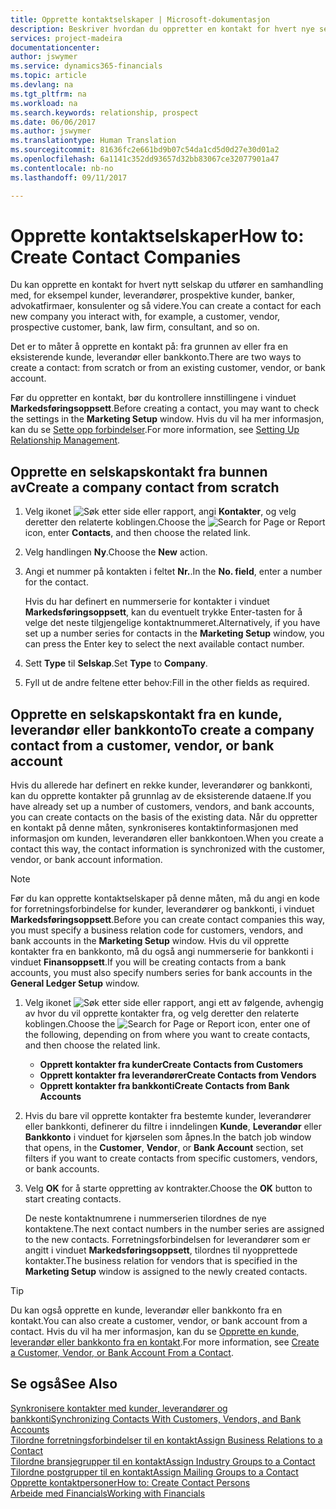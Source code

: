 ```yaml
---
title: Opprette kontaktselskaper | Microsoft-dokumentasjon
description: Beskriver hvordan du oppretter en kontakt for hvert nye selskap eller potensielle selskap du samhandler med eller har et forhold til.
services: project-madeira
documentationcenter: 
author: jswymer
ms.service: dynamics365-financials
ms.topic: article
ms.devlang: na
ms.tgt_pltfrm: na
ms.workload: na
ms.search.keywords: relationship, prospect
ms.date: 06/06/2017
ms.author: jswymer
ms.translationtype: Human Translation
ms.sourcegitcommit: 81636fc2e661bd9b07c54da1cd5d0d27e30d01a2
ms.openlocfilehash: 6a1141c352dd93657d32bb83067ce32077901a47
ms.contentlocale: nb-no
ms.lasthandoff: 09/11/2017

---
```

# <a name="how-to-create-contact-companies"></a><span data-ttu-id="4a014-103">Opprette kontaktselskaper</span><span class="sxs-lookup"><span data-stu-id="4a014-103">How to: Create Contact Companies</span></span>
<span data-ttu-id="4a014-104">Du kan opprette en kontakt for hvert nytt selskap du utfører en samhandling med, for eksempel kunder, leverandører, prospektive kunder, banker, advokatfirmaer, konsulenter og så videre.</span><span class="sxs-lookup"><span data-stu-id="4a014-104">You can create a contact for each new company you interact with, for example, a customer, vendor, prospective customer, bank, law firm, consultant, and so on.</span></span>

<span data-ttu-id="4a014-105">Det er to måter å opprette en kontakt på: fra grunnen av eller fra en eksisterende kunde, leverandør eller bankkonto.</span><span class="sxs-lookup"><span data-stu-id="4a014-105">There are two ways to create a contact: from scratch or from an existing customer, vendor, or bank account.</span></span>

<span data-ttu-id="4a014-106">Før du oppretter en kontakt, bør du kontrollere innstillingene i vinduet **Markedsføringsoppsett**.</span><span class="sxs-lookup"><span data-stu-id="4a014-106">Before creating a contact, you may want to check the settings in the **Marketing Setup** window.</span></span> <span data-ttu-id="4a014-107">Hvis du vil ha mer informasjon, kan du se [Sette opp forbindelser](marketing-setup-marketing.md).</span><span class="sxs-lookup"><span data-stu-id="4a014-107">For more information, see [Setting Up Relationship Management](marketing-setup-marketing.md).</span></span>

## <a name="create-a-company-contact-from-scratch"></a><span data-ttu-id="4a014-108">Opprette en selskapskontakt fra bunnen av</span><span class="sxs-lookup"><span data-stu-id="4a014-108">Create a company contact from scratch</span></span>
1. <span data-ttu-id="4a014-109">Velg ikonet ![Søk etter side eller rapport](media/ui-search/search_small.png "Ikonet Søk etter side eller rapport"), angi **Kontakter**, og velg deretter den relaterte koblingen.</span><span class="sxs-lookup"><span data-stu-id="4a014-109">Choose the ![Search for Page or Report](media/ui-search/search_small.png "Search for Page or Report icon") icon, enter **Contacts**, and then choose the related link.</span></span>
2. <span data-ttu-id="4a014-110">Velg handlingen **Ny**.</span><span class="sxs-lookup"><span data-stu-id="4a014-110">Choose the **New** action.</span></span>
3. <span data-ttu-id="4a014-111">Angi et nummer på kontakten i feltet **Nr.**.</span><span class="sxs-lookup"><span data-stu-id="4a014-111">In the **No. field**, enter a number for the contact.</span></span>

    <span data-ttu-id="4a014-112">Hvis du har definert en nummerserie for kontakter i vinduet **Markedsføringsoppsett**, kan du eventuelt trykke Enter-tasten for å velge det neste tilgjengelige kontaktnummeret.</span><span class="sxs-lookup"><span data-stu-id="4a014-112">Alternatively, if you have set up a number series for contacts in the **Marketing Setup** window, you can press the Enter key to select the next available contact number.</span></span>  
4. <span data-ttu-id="4a014-113">Sett **Type** til **Selskap**.</span><span class="sxs-lookup"><span data-stu-id="4a014-113">Set **Type** to **Company**.</span></span>
5. <span data-ttu-id="4a014-114">Fyll ut de andre feltene etter behov:</span><span class="sxs-lookup"><span data-stu-id="4a014-114">Fill in the other fields as required.</span></span>

## <a name="to-create-a-company-contact-from-a-customer-vendor-or-bank-account"></a><span data-ttu-id="4a014-115">Opprette en selskapskontakt fra en kunde, leverandør eller bankkonto</span><span class="sxs-lookup"><span data-stu-id="4a014-115">To create a company contact from a customer, vendor, or bank account</span></span>
<span data-ttu-id="4a014-116">Hvis du allerede har definert en rekke kunder, leverandører og bankkonti, kan du opprette kontakter på grunnlag av de eksisterende dataene.</span><span class="sxs-lookup"><span data-stu-id="4a014-116">If you have already set up a number of customers, vendors, and bank accounts, you can create contacts on the basis of the existing data.</span></span> <span data-ttu-id="4a014-117">Når du oppretter en kontakt på denne måten, synkroniseres kontaktinformasjonen med informasjon om kunden, leverandøren eller bankkontoen.</span><span class="sxs-lookup"><span data-stu-id="4a014-117">When you create a contact this way, the contact information is synchronized with the customer, vendor, or bank account information.</span></span>

> [!NOTE]  
>   <span data-ttu-id="4a014-118">Før du kan opprette kontaktselskaper på denne måten, må du angi en kode for forretningsforbindelse for kunder, leverandører og bankkonti, i vinduet **Markedsføringsoppsett**.</span><span class="sxs-lookup"><span data-stu-id="4a014-118">Before you can create contact companies this way, you must specify a business relation code for customers, vendors, and bank accounts in the **Marketing Setup** window.</span></span> <span data-ttu-id="4a014-119">Hvis du vil opprette kontakter fra en bankkonto, må du også angi nummerserie for bankkonti i vinduet **Finansoppsett**.</span><span class="sxs-lookup"><span data-stu-id="4a014-119">If you will be creating contacts from a bank accounts, you must also specify numbers series for bank accounts in the **General Ledger Setup** window.</span></span>

1. <span data-ttu-id="4a014-120">Velg ikonet ![Søk etter side eller rapport](media/ui-search/search_small.png "Ikonet Søk etter side eller rapport"), angi ett av følgende, avhengig av hvor du vil opprette kontakter fra, og velg deretter den relaterte koblingen.</span><span class="sxs-lookup"><span data-stu-id="4a014-120">Choose the ![Search for Page or Report](media/ui-search/search_small.png "Search for Page or Report icon") icon, enter one of the following, depending on from where you want to create contacts, and then choose the related link.</span></span>
   * <span data-ttu-id="4a014-121">**Opprett kontakter fra kunder**</span><span class="sxs-lookup"><span data-stu-id="4a014-121">**Create Contacts from Customers**</span></span>
   * <span data-ttu-id="4a014-122">**Opprett kontakter fra leverandører**</span><span class="sxs-lookup"><span data-stu-id="4a014-122">**Create Contacts from Vendors**</span></span>
   * <span data-ttu-id="4a014-123">**Opprett kontakter fra bankkonti**</span><span class="sxs-lookup"><span data-stu-id="4a014-123">**Create Contacts from Bank Accounts**</span></span>
2. <span data-ttu-id="4a014-124">Hvis du bare vil opprette kontakter fra bestemte kunder, leverandører eller bankkonti, definerer du filtre i inndelingen **Kunde**, **Leverandør** eller **Bankkonto** i vinduet for kjørselen som åpnes.</span><span class="sxs-lookup"><span data-stu-id="4a014-124">In the batch job window that opens, in the **Customer**, **Vendor**, or **Bank Account** section, set filters if you want to create contacts from specific customers, vendors, or bank accounts.</span></span>
3. <span data-ttu-id="4a014-125">Velg **OK** for å starte oppretting av kontrakter.</span><span class="sxs-lookup"><span data-stu-id="4a014-125">Choose the **OK** button to start creating contacts.</span></span>

    <span data-ttu-id="4a014-126">De neste kontaktnumrene i nummerserien tilordnes de nye kontaktene.</span><span class="sxs-lookup"><span data-stu-id="4a014-126">The next contact numbers in the number series are assigned to the new contacts.</span></span> <span data-ttu-id="4a014-127">Forretningsforbindelsen for leverandører som er angitt i vinduet **Markedsføringsoppsett**, tilordnes til nyopprettede kontakter.</span><span class="sxs-lookup"><span data-stu-id="4a014-127">The business relation for vendors that is specified in the **Marketing Setup** window is assigned to the newly created contacts.</span></span>

> [!TIP]  
>   <span data-ttu-id="4a014-128">Du kan også opprette en kunde, leverandør eller bankkonto fra en kontakt.</span><span class="sxs-lookup"><span data-stu-id="4a014-128">You can also create a customer, vendor, or bank account from a contact.</span></span> <span data-ttu-id="4a014-129">Hvis du vil ha mer informasjon, kan du se [Opprette en kunde, leverandør eller bankkonto fra en kontakt](marketing-how-create-contacts-new-customers-vendors-bank-accounts.md).</span><span class="sxs-lookup"><span data-stu-id="4a014-129">For more information, see [Create a Customer, Vendor, or Bank Account From a Contact](marketing-how-create-contacts-new-customers-vendors-bank-accounts.md).</span></span>

## <a name="see-also"></a><span data-ttu-id="4a014-130">Se også</span><span class="sxs-lookup"><span data-stu-id="4a014-130">See Also</span></span>
[<span data-ttu-id="4a014-131">Synkronisere kontakter med kunder, leverandører og bankkonti</span><span class="sxs-lookup"><span data-stu-id="4a014-131">Synchronizing Contacts With Customers, Vendors, and Bank Accounts</span></span>](marketing-synchronize-contacts-customers-vendors-bank-accounts.md)  
[<span data-ttu-id="4a014-132">Tilordne forretningsforbindelser til en kontakt</span><span class="sxs-lookup"><span data-stu-id="4a014-132">Assign Business Relations to a Contact</span></span>](marketing-business-relations.md#AssignBusRelContact)  
[<span data-ttu-id="4a014-133">Tilordne bransjegrupper til en kontakt</span><span class="sxs-lookup"><span data-stu-id="4a014-133">Assign Industry Groups to a Contact</span></span>](marketing-industry-groups.md#AssignIndustryGroupContact)  
[<span data-ttu-id="4a014-134">Tilordne postgrupper til en kontakt</span><span class="sxs-lookup"><span data-stu-id="4a014-134">Assign Mailing Groups to a Contact</span></span>](marketing-mailing-groups.md#AssignMailGroupContact)  
[<span data-ttu-id="4a014-135">Opprette kontaktpersoner</span><span class="sxs-lookup"><span data-stu-id="4a014-135">How to: Create Contact Persons</span></span>](marketing-create-contact-persons.md)  
[<span data-ttu-id="4a014-136">Arbeide med Financials</span><span class="sxs-lookup"><span data-stu-id="4a014-136">Working with Financials</span></span>](ui-work-product.md)

